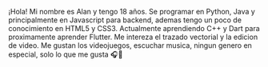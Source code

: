 ¡Hola! 
Mi nombre es Alan y tengo 18 años.
Se programar en Python, Java y principalmente en Javascript para backend, ademas tengo un poco de conocimiento en HTML5 y CSS3.
Actualmente aprendiendo C++ y Dart para proximamente aprender Flutter.
Me intereza el trazado vectorial y la edicion de video.
Me gustan los videojuegos, escuchar musica, ningun genero en especial, solo lo que me gusta 🎧💜
